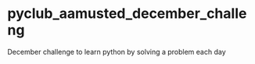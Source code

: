 # pyclub_aamusted_december_challeng
December challenge to learn python by solving a problem each day 
